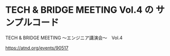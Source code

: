 # TECH & BRIDGE MEETING Vol.4 の サンプルコード

TECH & BRIDGE MEETING 〜エンジニア講演会〜　Vol.4

https://atnd.org/events/90517

